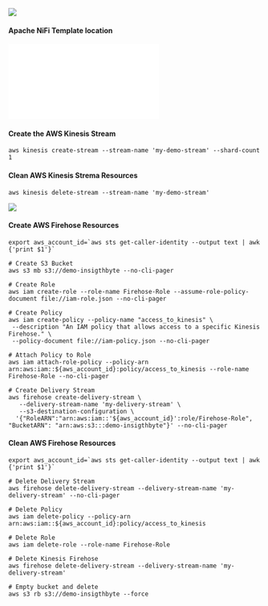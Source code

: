 
![](/ApacheNifi/NiFi-on-AWS/Kinesis/assets/aws-kinesis.png)

#### Apache NiFi Template location
![](/ApacheNifi/NiFi-on-AWS/Kinesis/assets/kinesis.xml)
#### Create the AWS Kinesis Stream
```
aws kinesis create-stream --stream-name 'my-demo-stream' --shard-count 1
```

#### Clean AWS Kinesis Strema Resources
```
aws kinesis delete-stream --stream-name 'my-demo-stream'
```
![](https://i.imgur.com/waxVImv.png)

#### Create AWS Firehose Resources

```
export aws_account_id=`aws sts get-caller-identity --output text | awk {'print $1'}`

# Create S3 Bucket 
aws s3 mb s3://demo-insigthbyte --no-cli-pager

# Create Role 
aws iam create-role --role-name Firehose-Role --assume-role-policy-document file://iam-role.json --no-cli-pager

# Create Policy 
aws iam create-policy --policy-name "access_to_kinesis" \
 --description "An IAM policy that allows access to a specific Kinesis Firehose." \
 --policy-document file://iam-policy.json --no-cli-pager

# Attach Policy to Role 
aws iam attach-role-policy --policy-arn arn:aws:iam::${aws_account_id}:policy/access_to_kinesis --role-name Firehose-Role --no-cli-pager

# Create Delivery Stream
aws firehose create-delivery-stream \
   --delivery-stream-name 'my-delivery-stream' \
   --s3-destination-configuration \
  '{"RoleARN":"arn:aws:iam::'${aws_account_id}':role/Firehose-Role", "BucketARN": "arn:aws:s3:::demo-insigthbyte"}' --no-cli-pager
```


#### Clean AWS Firehose Resources
```
export aws_account_id=`aws sts get-caller-identity --output text | awk {'print $1'}`

# Delete Delivery Stream
aws firehose delete-delivery-stream --delivery-stream-name 'my-delivery-stream' --no-cli-pager

# Delete Policy
aws iam delete-policy --policy-arn arn:aws:iam::${aws_account_id}:policy/access_to_kinesis

# Delete Role 
aws iam delete-role --role-name Firehose-Role

# Delete Kinesis Firehose
aws firehose delete-delivery-stream --delivery-stream-name 'my-delivery-stream'

# Empty bucket and delete
aws s3 rb s3://demo-insigthbyte --force 
```
